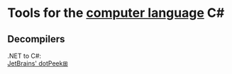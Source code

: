 
# Tools for the [computer language](https://trendless.tech/langs) C#

## Decompilers

.NET to C#:  
[JetBrains' dotPeek⊞](https://www.jetbrains.com/decompiler/)
